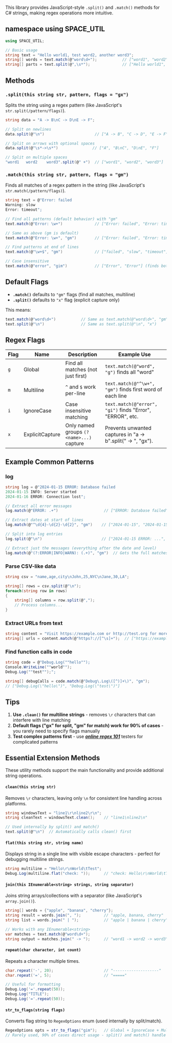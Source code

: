 
This library provides JavaScript-style `.split()` and `.match()` methods for C# strings, making regex operations more intuitive.

## namespace using SPACE_UTIL

```csharp
using SPACE_UTIL;

// Basic usage
string text = "Hello world1, test word2, another word3";
string[] words = text.match(@"word\d+");           // ["word1", "word2", "word3"]
string[] parts = text.split(@",\s*");              // ["Hello world1", "test word2", "another word3"]
```

## Methods

### `.split(this string str, pattern, flags = "gx")`

Splits the string using a regex pattern (like JavaScript's `str.split(/pattern/flags)`).

```csharp
string data = "A -> B\nC -> D\nE -> F";

// Split on newlines
data.split(@"\n")                      // ["A -> B", "C -> D", "E -> F"]

// Split on arrows with optional spaces
data.split(@"\s*->\s*")               // ["A", "B\nC", "D\nE", "F"]

// Split on multiple spaces
"word1   word2    word3".split(@" +")  // ["word1", "word2", "word3"]
```

### `.match(this string str, pattern, flags = "gm")`

Finds all matches of a regex pattern in the string (like JavaScript's `str.match(/pattern/flags)`).

```csharp
string text = @"Error: failed
Warning: slow  
Error: timeout";

// Find all patterns (default behavior) with "gm"
text.match(@"Error: \w+")              // ["Error: failed", "Error: timeout"]

// Same as above (gm is default)
text.match(@"Error: \w+", "gm")        // ["Error: failed", "Error: timeout"]

// Find patterns at end of lines
text.match(@"\w+$", "gm")              // ["failed", "slow", "timeout"]

// Case insensitive
text.match(@"error", "gim")            // ["Error", "Error"] (finds both)
```

## Default Flags

- **`.match()`** defaults to `"gm"` flags (find all matches, multiline)
- **`.split()`** defaults to `"x"` flag (explicit capture only)

This means:

```csharp
text.match(@"word\d+")           // Same as text.match(@"word\d+", "gm")
text.split(@"\n")                // Same as text.split(@"\n", "x")
```

## Regex Flags

| Flag | Name            | Description                              | Example Use                                                    |
| ---- | --------------- | ---------------------------------------- | -------------------------------------------------------------- |
| `g`  | Global          | Find all matches (not just first)        | `text.match(@"word", "g")` finds all "word"                    |
| `m`  | Multiline       | `^` and `$` work per-line                | `text.match(@"^\w+", "gm")` finds first word of each line      |
| `i`  | IgnoreCase      | Case insensitive matching                | `text.match(@"error", "gi")` finds "Error", "ERROR", etc.      |
| `x`  | ExplicitCapture | Only named groups `(?<name>...)` capture | Prevents unwanted captures in    "a -> b".split(" -> ", "gx"). |

## Example Common Patterns

### log
```csharp
string log = @"2024-01-15 ERROR: Database failed
2024-01-15 INFO: Server started  
2024-01-16 ERROR: Connection lost";

// Extract all error messages
log.match(@"ERROR: .+")                    // ["ERROR: Database failed", "ERROR: Connection lost"]

// Extract dates at start of lines
log.match(@"^\d{4}-\d{2}-\d{2}", "gm")    // ["2024-01-15", "2024-01-15", "2024-01-16"]

// Split into log entries
log.split(@"\n")                          // ["2024-01-15 ERROR: ...", "2024-01-15 INFO: ...", ...]

// Extract just the messages (everything after the date and level)
log.match(@"(?:ERROR|INFO|WARN): (.+)", "gm")  // Gets the full matches
```
### Parse CSV-like data

```csharp
string csv = "name,age,city\nJohn,25,NYC\nJane,30,LA";

string[] rows = csv.split(@"\n");
foreach(string row in rows)
{
    string[] columns = row.split(@",");
    // Process columns...
}
```
### Extract URLs from text

```csharp
string content = "Visit https://example.com or http://test.org for more info";
string[] urls = content.match(@"https?://[^\s]+");  // ["https://example.com", "http://test.org"]
```

### Find function calls in code

```csharp
string code = @"Debug.Log(""hello"");
Console.WriteLine(""world"");
Debug.Log(""test"");";

string[] debugCalls = code.match(@"Debug\.Log\([^)]+\)", "gm");  
// ["Debug.Log(\"hello\")", "Debug.Log(\"test\")"]
```

## Tips

1. **Use `.clean()` for multiline strings** - removes `\r` characters that can interfere with line matching
2. **Default flags ("gx" for split, "gm" for match) work for 90% of cases** - you rarely need to specify flags manually
3. **Test complex patterns first** - use [***online regex 101***](https://regex101.com/) testers for complicated patterns

## Essential Extension Methods

These utility methods support the main functionality and provide additional string operations.

#### `clean(this string str)`

Removes `\r` characters, leaving only `\n` for consistent line handling across platforms.

```csharp
string windowsText = "line1\r\nline2\r\n";
string cleanText = windowsText.clean();    // "line1\nline2\n"

// Used internally by split() and match()
text.split(@"\n")  // Automatically calls clean() first
```

#### `flat(this string str, string name)`

Displays string in a single line with visible escape characters - perfect for debugging multiline strings.

```csharp
string multiline = "Hello\r\nWorld\tTest";
Debug.Log(multiline.flat("check: "));      // "check: Hello\r\nWorld\tTest"
```

#### `join(this IEnumerable<string> strings, string separator)`

Joins string arrays/collections with a separator (like JavaScript's `array.join()`).

```csharp
string[] words = {"apple", "banana", "cherry"};
string result = words.join(", ");          // "apple, banana, cherry"
string list = words.join(" | ");           // "apple | banana | cherry"

// Works with any IEnumerable<string>
var matches = text.match(@"word\d+");
string output = matches.join(" -> ");      // "word1 -> word2 -> word3"
```

#### `repeat(char character, int count)`

Repeats a character multiple times.

```csharp
char.repeat('-', 20);                      // "--------------------"
char.repeat('=', 5);                       // "====="

// Useful for formatting
Debug.Log('='.repeat(50));
Debug.Log("TITLE");
Debug.Log('='.repeat(50));
```

#### `str_to_flags(string flags)`

Converts flag string to `RegexOptions` enum (used internally by split/match).

```csharp
RegexOptions opts = str_to_flags("gim");   // Global + IgnoreCase + Multiline
// Rarely used, 90% of cases direct usage - split() and match() handle this automatically
```
